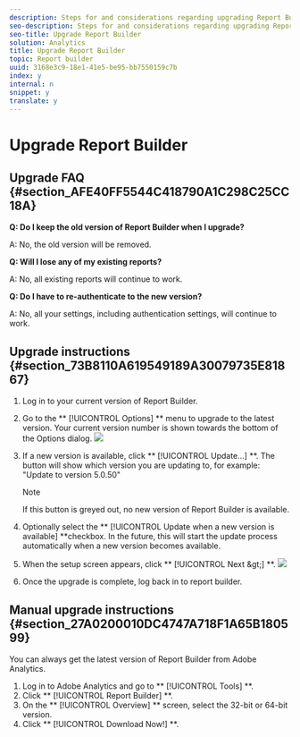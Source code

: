 ```yaml
---
description: Steps for and considerations regarding upgrading Report Builder.
seo-description: Steps for and considerations regarding upgrading Report Builder.
seo-title: Upgrade Report Builder
solution: Analytics
title: Upgrade Report Builder
topic: Report builder
uuid: 3168e3c9-18e1-41e5-be95-bb7550159c7b
index: y
internal: n
snippet: y
translate: y
---
```


# Upgrade Report Builder


## Upgrade FAQ {#section_AFE40FF5544C418790A1C298C25CC18A}

**Q: Do I keep the old version of Report Builder when I upgrade?** 

A: No, the old version will be removed. 

**Q: Will I lose any of my existing reports?** 

A: No, all existing reports will continue to work. 

**Q: Do I have to re-authenticate to the new version?** 

A: No, all your settings, including authentication settings, will continue to work. 

## Upgrade instructions {#section_73B8110A619549189A30079735E81867}


1. Log in to your current version of Report Builder.
1. Go to the ** [!UICONTROL  Options] ** menu to upgrade to the latest version. Your current version number is shown towards the bottom of the Options dialog. ![](../../assets/upgrade.png) 

1. If a new version is available, click ** [!UICONTROL  Update...] **. The button will show which version you are updating to, for example: "Update to version 5.0.50" 
   >[!NOTE]
   >
   >If this button is greyed out, no new version of Report Builder is available.

1. Optionally select the ** [!UICONTROL  Update when a new version is available] **checkbox. In the future, this will start the update process automatically when a new version becomes available.
1. When the setup screen appears, click ** [!UICONTROL  Next &amp;gt;] **. ![](../../assets/setup.png) 

1. Once the upgrade is complete, log back in to report builder.

## Manual upgrade instructions {#section_27A0200010DC4747A718F1A65B180599}

You can always get the latest version of Report Builder from Adobe Analytics. 

1. Log in to Adobe Analytics and go to ** [!UICONTROL  Tools] **.
1. Click ** [!UICONTROL  Report Builder] **.
1. On the ** [!UICONTROL  Overview] ** screen, select the 32-bit or 64-bit version.
1. Click ** [!UICONTROL  Download Now!] **.
